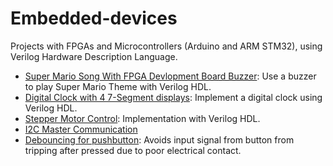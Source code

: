 # Embedded-devices
Projects with FPGAs and Microcontrollers (Arduino and ARM STM32), using Verilog Hardware Description Language.
* [Super Mario Song With FPGA Devlopment Board Buzzer](https://github.com/ferris77/embedded-devices/tree/main/FPGA_buzzer): Use a buzzer to play Super Mario Theme with Verilog HDL.
* [Digital Clock with 4 7-Segment displays](https://github.com/ferris77/embedded-devices/tree/main/FPGA_digitalclock): Implement a digital clock using Verilog HDL.
* [Stepper Motor Control](https://github.com/ferris77/embedded-devices/tree/main/FPGA_steppercontrol): Implementation with Verilog HDL.
* [I2C Master Communication](https://github.com/ferris77/embedded-devices/tree/main/FPGA_I2C)
* [Debouncing for pushbutton](https://github.com/ferris77/embedded-devices/tree/main/FPGA_debouncebutton): Avoids input signal from button from tripping after pressed due to poor electrical contact.
